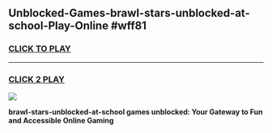 
## Unblocked-Games-brawl-stars-unblocked-at-school-Play-Online #wff81
<h3>
<a href="https://news.freeplayer.one?title=brawl-stars-unblocked-at-school&ref=3">CLICK TO PLAY</a></h3>
<hr>

<h3>
<a href="https://news.freeplayer.one?title=brawl-stars-unblocked-at-school&ref=3">CLICK 2 PLAY</a>
  
</h3>

<a href="https://news.freeplayer.one?title=brawl-stars-unblocked-at-school&ref=3"><img src="https://clearcache.store/games.png"></a>


**brawl-stars-unblocked-at-school games unblocked: Your Gateway to Fun and Accessible Online Gaming**
